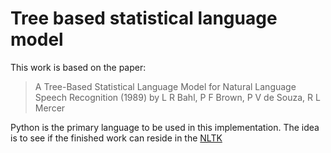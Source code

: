 # Tree based statistical language model

This work is based on the paper:
> A Tree-Based Statistical Language Model for Natural Language Speech Recognition (1989)
> by L R Bahl, P F Brown, P V de Souza, R L Mercer 

Python is the primary language to be used in this implementation. The idea is to see if the finished work can reside in the [NLTK](https://github.com/nltk)

